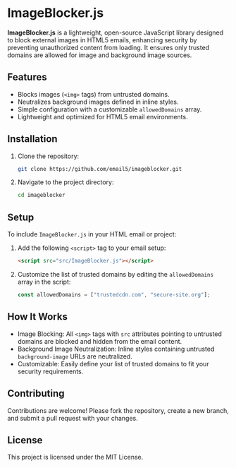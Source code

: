 # ImageBlocker.js

**ImageBlocker.js** is a lightweight, open-source JavaScript library designed to block external images in HTML5 emails, enhancing security by preventing unauthorized content from loading. It ensures only trusted domains are allowed for image and background image sources.

## Features

- Blocks images (`<img>` tags) from untrusted domains.
- Neutralizes background images defined in inline styles.
- Simple configuration with a customizable `allowedDomains` array.
- Lightweight and optimized for HTML5 email environments.

## Installation

1. Clone the repository:
   ```bash
   git clone https://github.com/email5/imageblocker.git

2. Navigate to the project directory:
   ```bash
   cd imageblocker

## Setup

To include `ImageBlocker.js` in your HTML email or project:

1. Add the following `<script>` tag to your email setup:

   ```html
   <script src="src/ImageBlocker.js"></script>

2. Customize the list of trusted domains by editing the `allowedDomains` array in the script:

   ```javascript
   const allowedDomains = ["trustedcdn.com", "secure-site.org"];

## How It Works

- Image Blocking: All `<img>` tags with `src` attributes pointing to untrusted domains are blocked and hidden from the email content.
- Background Image Neutralization: Inline styles containing untrusted `background-image` URLs are neutralized.
- Customizable: Easily define your list of trusted domains to fit your security requirements.

## Contributing

Contributions are welcome! Please fork the repository, create a new branch, and submit a pull request with your changes.

## License

This project is licensed under the MIT License.
